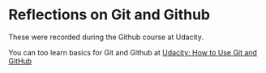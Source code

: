# Reflections on Git and Github
These were recorded during the Github course at Udacity.

You can too learn basics for Git and Github at [Udacity: How to Use Git and GitHub](https://in.udacity.com/course/how-to-use-git-and-github--ud775-india)
